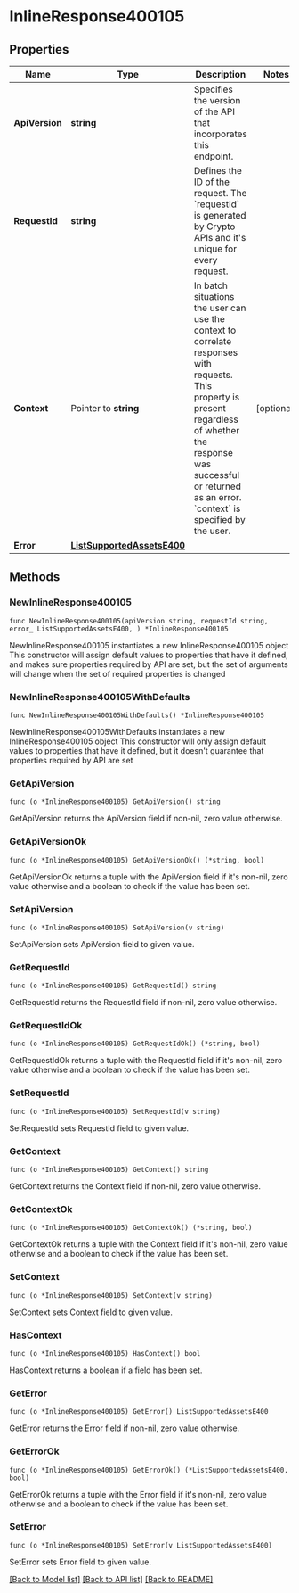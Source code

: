 # InlineResponse400105

## Properties

Name | Type | Description | Notes
------------ | ------------- | ------------- | -------------
**ApiVersion** | **string** | Specifies the version of the API that incorporates this endpoint. | 
**RequestId** | **string** | Defines the ID of the request. The &#x60;requestId&#x60; is generated by Crypto APIs and it&#39;s unique for every request. | 
**Context** | Pointer to **string** | In batch situations the user can use the context to correlate responses with requests. This property is present regardless of whether the response was successful or returned as an error. &#x60;context&#x60; is specified by the user. | [optional] 
**Error** | [**ListSupportedAssetsE400**](ListSupportedAssetsE400.md) |  | 

## Methods

### NewInlineResponse400105

`func NewInlineResponse400105(apiVersion string, requestId string, error_ ListSupportedAssetsE400, ) *InlineResponse400105`

NewInlineResponse400105 instantiates a new InlineResponse400105 object
This constructor will assign default values to properties that have it defined,
and makes sure properties required by API are set, but the set of arguments
will change when the set of required properties is changed

### NewInlineResponse400105WithDefaults

`func NewInlineResponse400105WithDefaults() *InlineResponse400105`

NewInlineResponse400105WithDefaults instantiates a new InlineResponse400105 object
This constructor will only assign default values to properties that have it defined,
but it doesn't guarantee that properties required by API are set

### GetApiVersion

`func (o *InlineResponse400105) GetApiVersion() string`

GetApiVersion returns the ApiVersion field if non-nil, zero value otherwise.

### GetApiVersionOk

`func (o *InlineResponse400105) GetApiVersionOk() (*string, bool)`

GetApiVersionOk returns a tuple with the ApiVersion field if it's non-nil, zero value otherwise
and a boolean to check if the value has been set.

### SetApiVersion

`func (o *InlineResponse400105) SetApiVersion(v string)`

SetApiVersion sets ApiVersion field to given value.


### GetRequestId

`func (o *InlineResponse400105) GetRequestId() string`

GetRequestId returns the RequestId field if non-nil, zero value otherwise.

### GetRequestIdOk

`func (o *InlineResponse400105) GetRequestIdOk() (*string, bool)`

GetRequestIdOk returns a tuple with the RequestId field if it's non-nil, zero value otherwise
and a boolean to check if the value has been set.

### SetRequestId

`func (o *InlineResponse400105) SetRequestId(v string)`

SetRequestId sets RequestId field to given value.


### GetContext

`func (o *InlineResponse400105) GetContext() string`

GetContext returns the Context field if non-nil, zero value otherwise.

### GetContextOk

`func (o *InlineResponse400105) GetContextOk() (*string, bool)`

GetContextOk returns a tuple with the Context field if it's non-nil, zero value otherwise
and a boolean to check if the value has been set.

### SetContext

`func (o *InlineResponse400105) SetContext(v string)`

SetContext sets Context field to given value.

### HasContext

`func (o *InlineResponse400105) HasContext() bool`

HasContext returns a boolean if a field has been set.

### GetError

`func (o *InlineResponse400105) GetError() ListSupportedAssetsE400`

GetError returns the Error field if non-nil, zero value otherwise.

### GetErrorOk

`func (o *InlineResponse400105) GetErrorOk() (*ListSupportedAssetsE400, bool)`

GetErrorOk returns a tuple with the Error field if it's non-nil, zero value otherwise
and a boolean to check if the value has been set.

### SetError

`func (o *InlineResponse400105) SetError(v ListSupportedAssetsE400)`

SetError sets Error field to given value.



[[Back to Model list]](../README.md#documentation-for-models) [[Back to API list]](../README.md#documentation-for-api-endpoints) [[Back to README]](../README.md)


